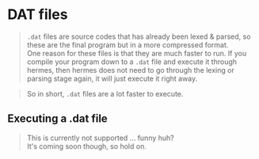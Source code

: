 # DAT files
> `.dat` files are source codes that has already been lexed & parsed, so these
> are the final program but in a more compressed format.  
> One reason for these files is that they are much faster to run.
> If you compile your program down to a `.dat` file and execute it through hermes,
> then hermes does not need to go through the lexing or parsing stage again, it will
> just execute it right away.

> So in short, `.dat` files are a lot faster to execute.

## Executing a .dat file
> This is currently not supported ... funny huh?  
> It's coming soon though, so hold on.

